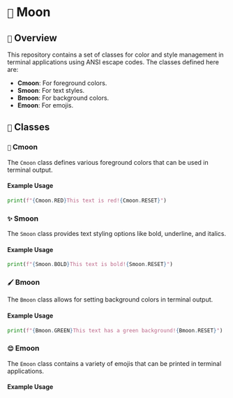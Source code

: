 # `🌙` Moon

## `🌌` Overview
This repository contains a set of classes for color and style management in terminal applications using ANSI escape codes. The classes defined here are:

- **Cmoon**: For foreground colors.
- **Smoon**: For text styles.
- **Bmoon**: For background colors.
- **Emoon**: For emojis.

## `🎨` Classes

### `🌈` Cmoon
The `Cmoon` class defines various foreground colors that can be used in terminal output.

#### Example Usage
```python
print(f"{Cmoon.RED}This text is red!{Cmoon.RESET}")
```

### `✨` Smoon
The `Smoon` class provides text styling options like bold, underline, and italics.

#### Example Usage
```python
print(f"{Smoon.BOLD}This text is bold!{Smoon.RESET}")
```

### `🖌️` Bmoon
The `Bmoon` class allows for setting background colors in terminal output.

#### Example Usage
```python
print(f"{Bmoon.GREEN}This text has a green background!{Bmoon.RESET}")
```

### `😊` Emoon
The `Emoon` class contains a variety of emojis that can be printed in terminal applications.

#### Example Usage
